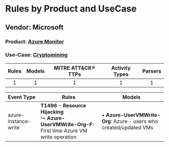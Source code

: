 Rules by Product and UseCase
============================
Vendor: Microsoft
-----------------
### Product: [Azure Monitor](../ds_microsoft_azure_monitor.md)
### Use-Case: [Cryptomining](../../../../UseCases/uc_cryptomining.md)

| Rules | Models | MITRE ATT&CK® TTPs | Activity Types | Parsers |
|:-----:|:------:|:------------------:|:--------------:|:-------:|
|   1   |   1    |         1          |       1        |    1    |

| Event Type    | Rules    | Models    |
| ---- | ---- | ---- |
| azure-instance-write | <b>T1496 - Resource Hijacking</b><br> ↳ <b>Azure-UserVMWrite-Org-F</b>: First time Azure VM write operation |  • <b>Azure-UserVMWrite-Org</b>: Azure - users who created/updated VMs |